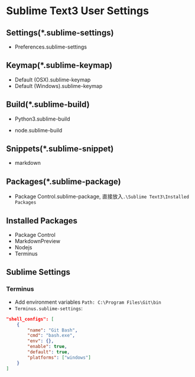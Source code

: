 # Sublime Text3 User Settings


## Settings(\*.sublime-settings)

- Preferences.sublime-settings

## Keymap(\*.sublime-keymap)

- Default (OSX).sublime-keymap
- Default (Windows).sublime-keymap

## Build(\*.sublime-build)

- Python3.sublime-build

- node.sublime-build

## Snippets(\*.sublime-snippet)

- markdown

## Packages(\*.sublime-package)

- Package Control.sublime-package, 直接放入`.\Sublime Text3\Installed Packages`

## Installed Packages

- Package Control
- MarkdownPreview
- Nodejs
- Terminus

## Sublime Settings

### Terminus

- Add environment variables `Path: C:\Program Files\Git\bin`
- `Terminus.sublime-settings`:
```json
"shell_configs": [
    {
        "name": "Git Bash",
        "cmd": "bash.exe",
        "env": {},
        "enable": true,
        "default": true,
        "platforms": ["windows"]
    }
]
```
